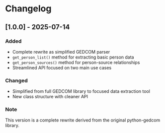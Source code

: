 # Changelog

## [1.0.0] - 2025-07-14
### Added
- Complete rewrite as simplified GEDCOM parser
- `get_person_list()` method for extracting basic person data
- `get_person_sources()` method for person-source relationships
- Streamlined API focused on two main use cases

### Changed
- Simplified from full GEDCOM library to focused data extraction tool
- New class structure with cleaner API

### Note
This version is a complete rewrite derived from the original python-gedcom library.